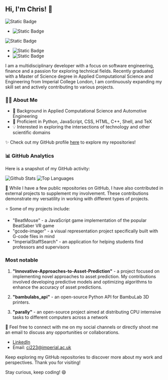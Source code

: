 ## Hi, I'm Chris! 👋

![Static Badge](https://img.shields.io/badge/Currently-yellow)

- ![Static Badge](https://img.shields.io/badge/Risk_Analyst-Polar_Capital-blue)


![Static Badge](https://img.shields.io/badge/Was-white)

- ![Static Badge](https://img.shields.io/badge/Student-MSc%20Applied%20Computational%20Science%20and%20Engineering-darkgreen)
- ![Static Badge](https://img.shields.io/badge/Student-BEng%20Automotive%20Engineering-red)

I am a multidisciplinary developer with a focus on software engineering, finance and a passion for exploring technical fields. Recently graduated with a Master of Science degree in Applied Computational Science and Engineering from Imperial College London, I am continuously expanding my skill set and actively contributing to various projects.

### 🤹‍♂️ About Me

- 🔬 Background in Applied Computational Science and Automotive Engineering
- 🔧 Proficient in Python, JavaScript, CSS, HTML, C++, Shell, and TeX
- 💡 Interested in exploring the intersections of technology and other scientific domains

✨ Check out my GitHub profile [here](https://github.com/mchrisgm) to explore my repositories!

### 📊 GitHub Analytics

Here is a snapshot of my GitHub activity:

![Github Stats](https://github-readme-stats.vercel.app/api?username=mchrisgm&show_icons=true&theme=radical)
![Top Languages](https://github-readme-stats.vercel.app/api/top-langs/?username=mchrisgm&layout=compact&theme=radical)

🔰 While I have a few public repositories on GitHub, I have also contributed in external projects to supplement my involvement. These contributions demonstrate my versatility in working with different types of projects.

⭐️ Some of my projects include:
- "BeatMouse" - a JavaScript game implementation of the popular BeatSaber VR game
- "gcode-imager" - a visual representation project specifically built with G-code files in mind
- "ImperialStaffSearch" - an application for helping students find professors and supervisors

### Most notable

1. **"Innovative-Approaches-to-Asset-Prediction"** - a project focused on implementing novel approaches to asset prediction. My contributions involved developing predictive models and optimizing algorithms to enhance the accuracy of asset predictions.

2. **"bambulabs_api"** - an open-source Python API for BambuLab 3D printers.

2. **"parally"** - an open-source project aimed at distributing CPU internsive tasks to different computers across a network


💬 Feel free to connect with me on my social channels or directly shoot me an email to discuss any opportunities or collaborations.

- [LinkedIn](https://www.linkedin.com/in/crsioannidis/)
- Email: [ci223@imperial.ac.uk](mailto:ci223@imperial.ac.uk)

Keep exploring my GitHub repositories to discover more about my work and perspectives. Thank you for visiting!

Stay curious, keep coding! 😄
